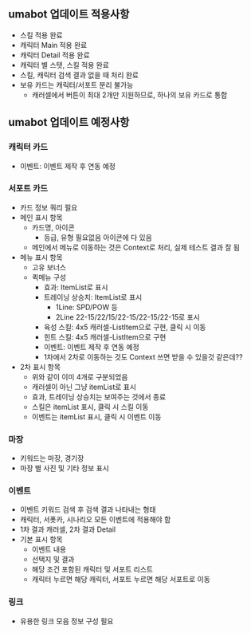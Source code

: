 ## umabot 업데이트 적용사항
- 스킬 적용 완료
- 캐릭터 Main 적용 완료
- 캐릭터 Detail 적용 완료
- 캐릭터 별 스탯, 스킬 적용 완료
- 스킬, 캐릭터 검색 결과 없을 때 처리 완료
- 보유 카드는 캐릭터/서포트 분리 불가능
  - 캐러셀에서 버튼이 최대 2개만 지원하므로, 하나의 보유 카드로 통합

## umabot 업데이트 예정사항
### 캐릭터 카드
 - 이벤트: 이벤트 제작 후 연동 예정
    
### 서포트 카드
- 카드 정보 쿼리 필요
- 메인 표시 항목
  - 카드명, 아이콘
    - 등급, 유형 필요없음 아이콘에 다 있음
  - 메인에서 메뉴로 이동하는 것은 Context로 처리, 실제 테스트 결과 잘 됨
- 메뉴 표시 항목
  - 고유 보너스
  - 퀵메뉴 구성
    - 효과: ItemList로 표시
    - 트레이닝 상승치: ItemList로 표시
      - 1Line: SPD/POW 등
      - 2Line 22-15/22/15/22-15/22-15/22-15로 표시
    - 육성 스킬: 4x5 캐러셀-ListItem으로 구현, 클릭 시 이동
    - 힌트 스킬: 4x5 캐러셀-ListItem으로 구현
    - 이벤트: 이벤트 제작 후 연동 예정
    - 1차에서 2차로 이동하는 것도 Context 쓰면 받을 수 있을것 같은데??
- 2차 표시 항목
  - 위와 같이 이미 4개로 구분되었음
  - 캐러셀이 아닌 그냥 itemList로 표시
  - 효과, 트레이닝 상승치는 보여주는 것에서 종료
  - 스킬은 itemList 표시, 클릭 시 스킬 이동
  - 이벤트는 itemList 표시, 클릭 시 이벤트 이동

### 마장
- 키워드는 마장, 경기장
- 마장 별 사진 및 기타 정보 표시

### 이벤트
- 이벤트 키워드 검색 후 검색 결과 나타내는 형태
- 캐릭터, 서폿카, 시나리오 모든 이벤트에 적용해야 함
- 1차 결과 캐러셀, 2차 결과 Detail
- 기본 표시 항목
  - 이벤트 내용
  - 선택지 및 결과
  - 해당 조건 포함된 캐릭터 및 서포트 리스트
  - 캐릭터 누르면 해당 캐릭터, 서포트 누르면 해당 서포트로 이동

### 링크
- 유용한 링크 모음 정보 구성 필요